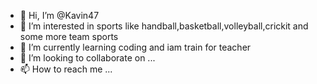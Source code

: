 - 👋 Hi, I’m @Kavin47
- 👀 I’m interested in sports like handball,basketball,volleyball,crickit and some more team sports 
- 🌱 I’m currently learning coding and iam train for teacher
- 💞️ I’m looking to collaborate on ...
- 📫 How to reach me ...

<!---
Kavin47/Kavin47 is a ✨ special ✨ repository because its `README.md` (this file) appears on your GitHub profile.
You can click the Preview link to take a look at your changes.
--->
